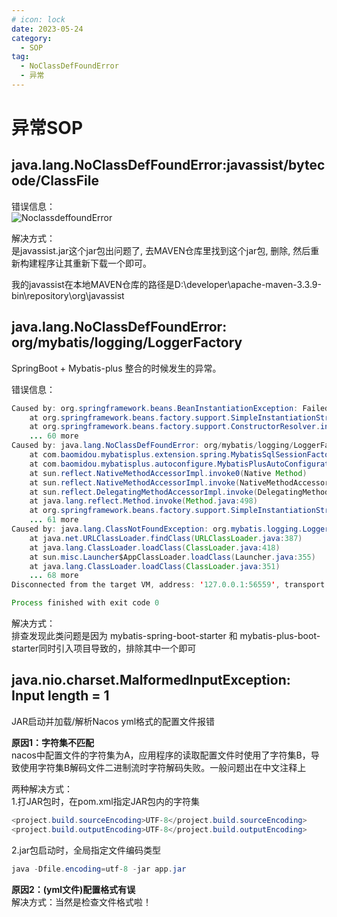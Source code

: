 ```yaml
---
# icon: lock
date: 2023-05-24
category:
  - SOP
tag:
  - NoClassDefFoundError
  - 异常
---
```


# 异常SOP

## java.lang.NoClassDefFoundError:javassist/bytecode/ClassFile
错误信息：<br/>
![NoclassdeffoundError](/images/cszl-sop/problem-manual-1.png)

解决方式：<br/>
是javassist.jar这个jar包出问题了, 去MAVEN仓库里找到这个jar包, 删除, 然后重新构建程序让其重新下载一个即可。

我的javassist在本地MAVEN仓库的路径是D:\developer\apache-maven-3.3.9-bin\repository\org\javassist



## java.lang.NoClassDefFoundError: org/mybatis/logging/LoggerFactory
SpringBoot + Mybatis-plus 整合的时候发生的异常。

错误信息：<br/>
```java
Caused by: org.springframework.beans.BeanInstantiationException: Failed to instantiate [org.apache.ibatis.session.SqlSessionFactory]: Factory method 'sqlSessionFactory' threw exception; nested exception is java.lang.NoClassDefFoundError: org/mybatis/logging/LoggerFactory
	at org.springframework.beans.factory.support.SimpleInstantiationStrategy.instantiate(SimpleInstantiationStrategy.java:185)
	at org.springframework.beans.factory.support.ConstructorResolver.instantiate(ConstructorResolver.java:652)
	... 60 more
Caused by: java.lang.NoClassDefFoundError: org/mybatis/logging/LoggerFactory
	at com.baomidou.mybatisplus.extension.spring.MybatisSqlSessionFactoryBean.<clinit>(MybatisSqlSessionFactoryBean.java:89)
	at com.baomidou.mybatisplus.autoconfigure.MybatisPlusAutoConfiguration.sqlSessionFactory(MybatisPlusAutoConfiguration.java:163)
	at sun.reflect.NativeMethodAccessorImpl.invoke0(Native Method)
	at sun.reflect.NativeMethodAccessorImpl.invoke(NativeMethodAccessorImpl.java:62)
	at sun.reflect.DelegatingMethodAccessorImpl.invoke(DelegatingMethodAccessorImpl.java:43)
	at java.lang.reflect.Method.invoke(Method.java:498)
	at org.springframework.beans.factory.support.SimpleInstantiationStrategy.instantiate(SimpleInstantiationStrategy.java:154)
	... 61 more
Caused by: java.lang.ClassNotFoundException: org.mybatis.logging.LoggerFactory
	at java.net.URLClassLoader.findClass(URLClassLoader.java:387)
	at java.lang.ClassLoader.loadClass(ClassLoader.java:418)
	at sun.misc.Launcher$AppClassLoader.loadClass(Launcher.java:355)
	at java.lang.ClassLoader.loadClass(ClassLoader.java:351)
	... 68 more
Disconnected from the target VM, address: '127.0.0.1:56559', transport: 'socket'

Process finished with exit code 0
```

解决方式：<br/>
排查发现此类问题是因为 mybatis-spring-boot-starter 和 mybatis-plus-boot-starter同时引入项目导致的，排除其中一个即可


## java.nio.charset.MalformedInputException: Input length = 1
JAR启动并加载/解析Nacos yml格式的配置文件报错<br/>

**原因1：字符集不匹配**<br/>
nacos中配置文件的字符集为A，应用程序的读取配置文件时使用了字符集B，导致使用字符集B解码文件二进制流时字符解码失败。一般问题出在中文注释上

两种解决方式：<br/>
1.打JAR包时，在pom.xml指定JAR包内的字符集
```java
<project.build.sourceEncoding>UTF-8</project.build.sourceEncoding>
<project.build.outputEncoding>UTF-8</project.build.outputEncoding>
```
2.jar包启动时，全局指定文件编码类型
```java
java -Dfile.encoding=utf-8 -jar app.jar
```


**原因2：(yml文件)配置格式有误**<br/>
解决方式：当然是检查文件格式啦！
 